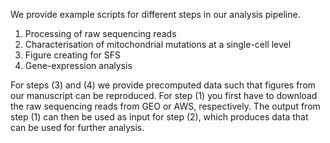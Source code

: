 We provide example scripts for different steps in our analysis pipeline.

1. Processing of raw sequencing reads
2. Characterisation of mitochondrial mutations at a single-cell level
3. Figure creating for SFS
4. Gene-expression analysis

For steps (3) and (4) we provide precomputed data such that figures from our manuscript can be reproduced. For step (1) you first have to download the raw sequencing reads from GEO or AWS, respectively. The output from step (1) can then be used as input for step (2), which produces data that can be used for further analysis.

